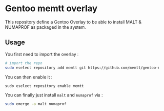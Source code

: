 Gentoo memtt overlay
====================

This repository define a Gentoo Overlay to be able to install MALT & NUMAPROF
as packaged in the system.

Usage
-----

You first need to import the overlay :

```sh
# import the repo
sudo eselect repository add memtt git https://github.com/memtt/gentoo-memtt-overlay.git
```

You can then enable it :

```
sudo eselect repository enable memtt
```

You can finally just install `malt` and `numaprof` via :

```sh
sudo emerge -a malt numaprof
```

